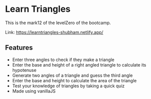 # Learn Triangles

This is the mark12 of the levelZero of the bootcamp. 

Link: https://learntriangles-shubham.netlify.app/


## Features

- Enter three angles to check if they make a triangle
- Enter the base and height of a right angled triangle to calculate its hypotenuse
- Generate two angles of a triangle and guess the third angle
- Enter the base and height to calculate the area of the triangle
- Test your knowledge of triangles by taking a quick quiz
- Made using vanillaJS

